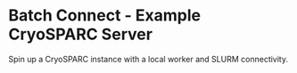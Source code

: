 # Batch Connect - Example CryoSPARC Server

Spin up a CryoSPARC instance with a local worker and SLURM connectivity.
